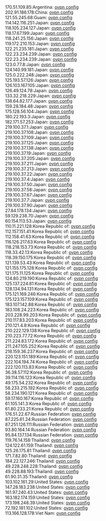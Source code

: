 170.51.109.85:Argentina: [ovpn config](vpn/170_51_109_85.ovpn)  
202.91.186.178:China: [ovpn config](vpn/202_91_186_178.ovpn)  
121.55.245.68:Guam: [ovpn config](vpn/121_55_245_68.ovpn)  
114.142.116.251:Japan: [ovpn config](vpn/114_142_116_251.ovpn)  
118.105.234.127:Japan: [ovpn config](vpn/118_105_234_127.ovpn)  
118.17.67.199:Japan: [ovpn config](vpn/118_17_67_199.ovpn)  
118.241.25.156:Japan: [ovpn config](vpn/118_241_25_156.ovpn)  
119.172.210.153:Japan: [ovpn config](vpn/119_172_210_153.ovpn)  
122.21.235.181:Japan: [ovpn config](vpn/122_21_235_181.ovpn)  
122.23.234.239:Japan: [ovpn config](vpn/122_23_234_239.ovpn)  
122.23.234.239:Japan: [ovpn config](vpn/122_23_234_239.ovpn)  
123.0.77.8:Japan: [ovpn config](vpn/123_0_77_8.ovpn)  
124.140.99.181:Japan: [ovpn config](vpn/124_140_99_181.ovpn)  
125.0.222.248:Japan: [ovpn config](vpn/125_0_222_248.ovpn)  
125.193.57.126:Japan: [ovpn config](vpn/125_193_57_126.ovpn)  
126.103.167.105:Japan: [ovpn config](vpn/126_103_167_105.ovpn)  
126.49.124.78:Japan: [ovpn config](vpn/126_49_124_78.ovpn)  
133.32.218.229:Japan: [ovpn config](vpn/133_32_218_229.ovpn)  
138.64.82.177:Japan: [ovpn config](vpn/138_64_82_177.ovpn)  
159.28.184.48:Japan: [ovpn config](vpn/159_28_184_48.ovpn)  
175.128.56.104:Japan: [ovpn config](vpn/175_128_56_104.ovpn)  
180.22.193.3:Japan: [ovpn config](vpn/180_22_193_3.ovpn)  
182.171.57.253:Japan: [ovpn config](vpn/182_171_57_253.ovpn)  
219.100.37.1:Japan: [ovpn config](vpn/219_100_37_1.ovpn)  
219.100.37.108:Japan: [ovpn config](vpn/219_100_37_108.ovpn)  
219.100.37.109:Japan: [ovpn config](vpn/219_100_37_109.ovpn)  
219.100.37.125:Japan: [ovpn config](vpn/219_100_37_125.ovpn)  
219.100.37.138:Japan: [ovpn config](vpn/219_100_37_138.ovpn)  
219.100.37.19:Japan: [ovpn config](vpn/219_100_37_19.ovpn)  
219.100.37.205:Japan: [ovpn config](vpn/219_100_37_205.ovpn)  
219.100.37.211:Japan: [ovpn config](vpn/219_100_37_211.ovpn)  
219.100.37.213:Japan: [ovpn config](vpn/219_100_37_213.ovpn)  
219.100.37.22:Japan: [ovpn config](vpn/219_100_37_22.ovpn)  
219.100.37.4:Japan: [ovpn config](vpn/219_100_37_4.ovpn)  
219.100.37.50:Japan: [ovpn config](vpn/219_100_37_50.ovpn)  
219.100.37.58:Japan: [ovpn config](vpn/219_100_37_58.ovpn)  
219.100.37.67:Japan: [ovpn config](vpn/219_100_37_67.ovpn)  
219.100.37.7:Japan: [ovpn config](vpn/219_100_37_7.ovpn)  
219.100.37.90:Japan: [ovpn config](vpn/219_100_37_90.ovpn)  
27.84.178.134:Japan: [ovpn config](vpn/27_84_178_134.ovpn)  
59.129.238.70:Japan: [ovpn config](vpn/59_129_238_70.ovpn)  
60.154.113.53:Japan: [ovpn config](vpn/60_154_113_53.ovpn)  
110.11.221.128:Korea Republic of: [ovpn config](vpn/110_11_221_128.ovpn)  
112.157.151.41:Korea Republic of: [ovpn config](vpn/112_157_151_41.ovpn)  
112.158.41.63:Korea Republic of: [ovpn config](vpn/112_158_41_63.ovpn)  
116.126.217.63:Korea Republic of: [ovpn config](vpn/116_126_217_63.ovpn)  
118.218.153.73:Korea Republic of: [ovpn config](vpn/118_218_153_73.ovpn)  
118.33.42.13:Korea Republic of: [ovpn config](vpn/118_33_42_13.ovpn)  
118.39.150.175:Korea Republic of: [ovpn config](vpn/118_39_150_175.ovpn)  
121.139.53.43:Korea Republic of: [ovpn config](vpn/121_139_53_43.ovpn)  
121.155.175.128:Korea Republic of: [ovpn config](vpn/121_155_175_128.ovpn)  
121.175.11.125:Korea Republic of: [ovpn config](vpn/121_175_11_125.ovpn)  
124.80.219.190:Korea Republic of: [ovpn config](vpn/124_80_219_190.ovpn)  
125.137.224.81:Korea Republic of: [ovpn config](vpn/125_137_224_81.ovpn)  
128.134.94.131:Korea Republic of: [ovpn config](vpn/128_134_94_131.ovpn)  
175.121.169.246:Korea Republic of: [ovpn config](vpn/175_121_169_246.ovpn)  
175.123.157.109:Korea Republic of: [ovpn config](vpn/175_123_157_109.ovpn)  
183.107.142.88:Korea Republic of: [ovpn config](vpn/183_107_142_88.ovpn)  
183.108.24.223:Korea Republic of: [ovpn config](vpn/183_108_24_223.ovpn)  
203.228.99.203:Korea Republic of: [ovpn config](vpn/203_228_99_203.ovpn)  
210.117.83.203:Korea Republic of: [ovpn config](vpn/210_117_83_203.ovpn)  
210.121.4.8:Korea Republic of: [ovpn config](vpn/210_121_4_8.ovpn)  
210.222.129.138:Korea Republic of: [ovpn config](vpn/210_222_129_138.ovpn)  
210.223.77.72:Korea Republic of: [ovpn config](vpn/210_223_77_72.ovpn)  
211.224.83.172:Korea Republic of: [ovpn config](vpn/211_224_83_172.ovpn)  
211.247.105.252:Korea Republic of: [ovpn config](vpn/211_247_105_252.ovpn)  
218.159.36.237:Korea Republic of: [ovpn config](vpn/218_159_36_237.ovpn)  
220.123.151.189:Korea Republic of: [ovpn config](vpn/220_123_151_189.ovpn)  
222.104.194.74:Korea Republic of: [ovpn config](vpn/222_104_194_74.ovpn)  
222.120.113.83:Korea Republic of: [ovpn config](vpn/222_120_113_83.ovpn)  
36.38.57.112:Korea Republic of: [ovpn config](vpn/36_38_57_112.ovpn)  
39.114.116.123:Korea Republic of: [ovpn config](vpn/39_114_116_123.ovpn)  
49.175.54.232:Korea Republic of: [ovpn config](vpn/49_175_54_232.ovpn)  
58.233.215.192:Korea Republic of: [ovpn config](vpn/58_233_215_192.ovpn)  
58.234.190.121:Korea Republic of: [ovpn config](vpn/58_234_190_121.ovpn)  
59.17.160.167:Korea Republic of: [ovpn config](vpn/59_17_160_167.ovpn)  
61.105.141.3:Korea Republic of: [ovpn config](vpn/61_105_141_3.ovpn)  
61.80.233.21:Korea Republic of: [ovpn config](vpn/61_80_233_21.ovpn)  
176.51.22.67:Russian Federation: [ovpn config](vpn/176_51_22_67.ovpn)  
87.225.61.24:Russian Federation: [ovpn config](vpn/87_225_61_24.ovpn)  
87.251.126.111:Russian Federation: [ovpn config](vpn/87_251_126_111.ovpn)  
93.80.164.14:Russian Federation: [ovpn config](vpn/93_80_164_14.ovpn)  
95.84.137.134:Russian Federation: [ovpn config](vpn/95_84_137_134.ovpn)  
119.76.14.158:Thailand: [ovpn config](vpn/119_76_14_158.ovpn)  
124.122.61.159:Thailand: [ovpn config](vpn/124_122_61_159.ovpn)  
125.26.175.81:Thailand: [ovpn config](vpn/125_26_175_81.ovpn)  
171.7.82.80:Thailand: [ovpn config](vpn/171_7_82_80.ovpn)  
184.22.127.246:Thailand: [ovpn config](vpn/184_22_127_246.ovpn)  
49.228.248.228:Thailand: [ovpn config](vpn/49_228_248_228.ovpn)  
49.228.88.193:Thailand: [ovpn config](vpn/49_228_88_193.ovpn)  
61.90.31.35:Thailand: [ovpn config](vpn/61_90_31_35.ovpn)  
103.102.161.29:United States: [ovpn config](vpn/103_102_161_29.ovpn)  
147.28.183.238:United States: [ovpn config](vpn/147_28_183_238.ovpn)  
161.97.240.43:United States: [ovpn config](vpn/161_97_240_43.ovpn)  
163.182.174.159:United States: [ovpn config](vpn/163_182_174_159.ovpn)  
173.198.248.39:United States: [ovpn config](vpn/173_198_248_39.ovpn)  
72.192.181.102:United States: [ovpn config](vpn/72_192_181_102.ovpn)  
113.166.128.178:Viet Nam: [ovpn config](vpn/113_166_128_178.ovpn)  
